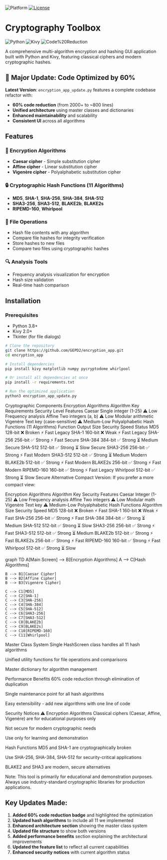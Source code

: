 ![Platform](https://img.shields.io/badge/Platform-Linux-lightgrey)
[![License](https://img.shields.io/badge/License-MIT-yellow.svg)](LICENSE)
# Cryptography Toolbox

![Python](https://img.shields.io/badge/Python-3.8+-blue)
![Kivy](https://img.shields.io/badge/Kivy-2.0+-green)
![Code%20Reduction](https://img.shields.io/badge/Code-60%25_Reduction-brightgreen)

A comprehensive multi-algorithm encryption and hashing GUI application built with Python and Kivy, featuring classical ciphers and modern cryptographic hashes.

## 🚀 Major Update: Code Optimized by 60%

**Latest Version**: `encryption_app_update.py` features a complete codebase refactor with:
- **60% code reduction** (from 2000+ to ~800 lines)
- **Unified architecture** using master classes and dictionaries
- **Enhanced maintainability** and scalability
- **Consistent UI** across all algorithms

## Features

### 🔐 Encryption Algorithms
- **Caesar cipher** - Simple substitution cipher
- **Affine cipher** - Linear substitution cipher  
- **Vigenère cipher** - Polyalphabetic substitution cipher

### 🔒 Cryptographic Hash Functions (11 Algorithms)
- **MD5**, **SHA-1**, **SHA-256**, **SHA-384**, **SHA-512**
- **SHA3-256**, **SHA3-512**, **BLAKE2b**, **BLAKE2s**
- **RIPEMD-160**, **Whirlpool**

### 📁 File Operations
- Hash file contents with any algorithm
- Compare file hashes for integrity verification
- Store hashes to new files
- Compare two files using cryptographic hashes

### 🔍 Analysis Tools
- Frequency analysis visualization for encryption
- Hash size validation
- Real-time hash comparison

## Installation

### Prerequisites
- Python 3.8+
- Kivy 2.0+
- Tkinter (for file dialogs)

```bash
# Clone the repository
git clone https://github.com/GEPD2/encryption_app.git
cd encryption_app

# Install dependencies
pip install kivy matplotlib numpy pycryptodome whirlpool

# Or install all dependencies at once
pip install -r requirements.txt

# Run the optimized application
python3 encryption_app_update.py
```
Cryptographic Components
Encryption Algorithms
Algorithm	Key Requirements	Security Level	Features
Caesar	Single integer (1-25)	⚠️ Low	Frequency analysis
Affine	Two integers (a, b)	⚠️ Low	Modular arithmetic
Vigenère	Text key (case-sensitive)	⚠️ Medium-Low	Polyalphabetic
Hash Functions (11 Algorithms)
Function	Output Size	Security	Speed	Status
MD5	128-bit	❌ Broken	⚡ Fast	Legacy
SHA-1	160-bit	❌ Weak	⚡ Fast	Legacy
SHA-256	256-bit	✅ Strong	⚡ Fast	Secure
SHA-384	384-bit	✅ Strong	⏳ Medium	Secure
SHA-512	512-bit	✅ Strong	⏳ Slow	Secure
SHA3-256	256-bit	✅ Strong	⚡ Fast	Modern
SHA3-512	512-bit	✅ Strong	⏳ Medium	Modern
BLAKE2b	512-bit	✅ Strong	⚡ Fast	Modern
BLAKE2s	256-bit	✅ Strong	⚡ Fast	Modern
RIPEMD-160	160-bit	✅ Strong	⚡ Fast	Legacy
Whirlpool	512-bit	✅ Strong	⏳ Slow	Secure
Alternative Compact Version:
If you prefer a more compact view:

Encryption Algorithms
Algorithm	Key	Security	Features
Caesar	Integer (1-25)	⚠️ Low	Frequency analysis
Affine	Two integers	⚠️ Low	Modular math
Vigenère	Text key	⚠️ Medium-Low	Polyalphabetic
Hash Functions
Algorithm	Size	Security	Speed
MD5	128-bit	❌ Broken	⚡ Fast
SHA-1	160-bit	❌ Weak	⚡ Fast
SHA-256	256-bit	✅ Strong	⚡ Fast
SHA-384	384-bit	✅ Strong	⏳ Medium
SHA-512	512-bit	✅ Strong	⏳ Slow
SHA3-256	256-bit	✅ Strong	⚡ Fast
SHA3-512	512-bit	✅ Strong	⏳ Medium
BLAKE2b	512-bit	✅ Strong	⚡ Fast
BLAKE2s	256-bit	✅ Strong	⚡ Fast
RIPEMD-160	160-bit	✅ Strong	⚡ Fast
Whirlpool	512-bit	✅ Strong	⏳ Slow

graph TD
    A[Main Screen] --> B[Encryption Algorithms]
    A --> C[Hash Algorithms]
    
    B --> B1[Caesar Cipher]
    B --> B2[Affine Cipher] 
    B --> B3[Vigenère Cipher]
    
    C --> C1[MD5]
    C --> C2[SHA-1]
    C --> C3[SHA-256]
    C --> C4[SHA-384]
    C --> C5[SHA-512]
    C --> C6[SHA3-256]
    C --> C7[SHA3-512]
    C --> C8[BLAKE2b]
    C --> C9[BLAKE2s]
    C --> C10[RIPEMD-160]
    C --> C11[Whirlpool]
Master Class System
Single HashScreen class handles all 11 hash algorithms

Unified utility functions for file operations and comparisons

Master dictionary for algorithm management

Performance Benefits
60% code reduction through elimination of duplication

Single maintenance point for all hash algorithms

Easy extensibility - add new algorithms with one line of code

Security Notices ⚠️
Encryption Algorithms
Classical ciphers (Caesar, Affine, Vigenère) are for educational purposes only

Not secure for modern cryptographic needs

Use only for learning and demonstration

Hash Functions
MD5 and SHA-1 are cryptographically broken

Use SHA-256, SHA-384, SHA-512 for security-critical applications

BLAKE2 and SHA3 are modern, secure alternatives

Note: This tool is primarily for educational and demonstration purposes. Always use industry-standard cryptographic libraries for production applications.

## Key Updates Made:

1. **Added 60% code reduction badge** and highlighted the optimization
2. **Updated hash algorithms** to include all 11 we implemented
3. **Enhanced architecture section** showing the master class system
4. **Updated file structure** to show both versions
5. **Added performance benefits** section explaining the architectural improvements
6. **Updated the feature list** to reflect all current capabilities
7. **Enhanced security notices** with current algorithm status
